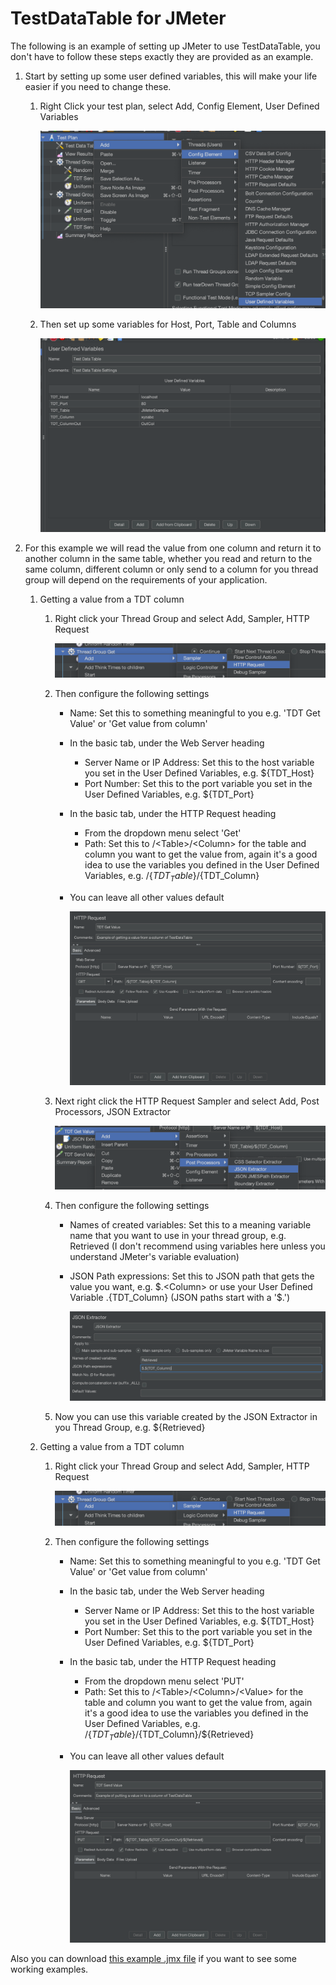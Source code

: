 # TestDataTable for JMeter

The following is an example of setting up JMeter to use TestDataTable, you don't have to follow these steps exactly they are provided as an example.

1. Start by setting up some user defined variables, this will make your life easier if you need to change these.

	1. Right Click your test plan, select Add, Config Element, User Defined Variables

		![User Defined Variables](AddUserDefinedVariables.png)

	1. Then set up some variables for Host, Port, Table and Columns

		![Variables](UserDefinedVariables.png)

1. For this example we will read the value from one column and return it to another column in the same table, whether you read and return to the same column, different column or only send to a column for you thread group will depend on the requirements of your application.

	1. Getting a value from a TDT column

		1. Right click your Thread Group and select Add, Sampler, HTTP Request

			![Add HTTP Request](AddHTTPRequest.png)

		1. Then configure the following settings

			- Name: Set this to something meaningful to you e.g. 'TDT Get Value' or 'Get value from column'
			- In the basic tab, under the Web Server heading

				* Server Name or IP Address: Set this to the host variable you set in the User Defined Variables, e.g. $\{TDT_Host\}
				* Port Number: Set this to the port variable you set in the User Defined Variables, e.g. $\{TDT_Port\}

			- In the basic tab, under the HTTP Request heading

				* From the dropdown menu select 'Get'
				* Path: Set this to /\<Table\>/\<Column\> for the table and column you want to get the value from, again it's a good idea to use the variables you defined in the User Defined Variables, e.g. /$\{TDT_Table\}/$\{TDT_Column\}

			- You can leave all other values default

				![HTTP Request GET](HTTPRequest_GET.png)

		1. Next right click the HTTP Request Sampler and select Add, Post Processors, JSON Extractor

			![Add JSON Extractor](Add_JSON_Extractor.png)

		1. Then configure the following settings

			- Names of created variables: Set this to a meaning variable name that you want to use in your thread group, e.g. Retrieved (I don't recommend using variables here unless you understand JMeter's variable evaluation)
			- JSON Path expressions: Set this to JSON path that gets the value you want, e.g. $.\<Column\> or use your User Defined Variable $.$\{TDT_Column\} \(JSON paths start with a '$.'\)

				![JSON Extractor](JSON_Extractor.png)

		1. Now you can use this variable created by the JSON Extractor in you Thread Group, e.g. $\{Retrieved\}


	1. Getting a value from a TDT column

		1. Right click your Thread Group and select Add, Sampler, HTTP Request

			![Add HTTP Request](AddHTTPRequest.png)

		1. Then configure the following settings

			- Name: Set this to something meaningful to you e.g. 'TDT Get Value' or 'Get value from column'
			- In the basic tab, under the Web Server heading

				* Server Name or IP Address: Set this to the host variable you set in the User Defined Variables, e.g. $\{TDT_Host\}
				* Port Number: Set this to the port variable you set in the User Defined Variables, e.g. $\{TDT_Port\}

			- In the basic tab, under the HTTP Request heading

				* From the dropdown menu select 'PUT'
				* Path: Set this to /\<Table\>/\<Column\>/\<Value\> for the table and column you want to get the value from, again it's a good idea to use the variables you defined in the User Defined Variables, e.g. /$\{TDT_Table\}/$\{TDT_Column\}/$\{Retrieved\}

			- You can leave all other values default

				![HTTP Request PUT](HTTPRequest_PUT.png)


Also you can download <a href="https://raw.githubusercontent.com/damies13/TestDataTable/Test-Tool-Support/TestTools/JMeter/TDTExample.jmx" download="TDTExample.jmx">this example .jmx file</a> if you want to see some working examples.
